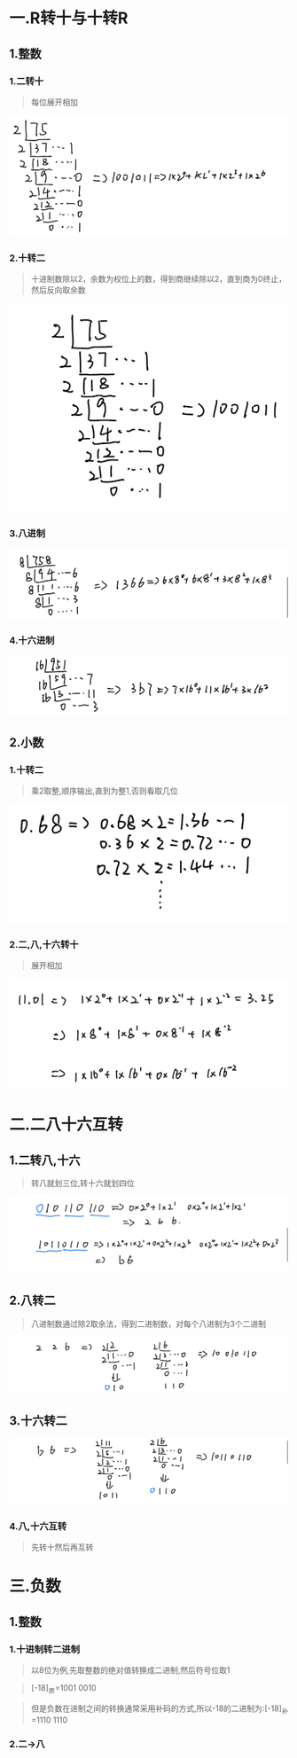 # 一.R转十与十转R

## 1.整数

### 1.二转十

>每位展开相加

![](images/进制转换/2159c1118efb3dc540c6daef3de26d8a.png)
### 2.十转二

>十进制数除以2，余数为权位上的数，得到商继续除以2，直到商为0终止，然后反向取余数

![](images/进制转换/36a74c905e7dfcfb1a0dc71c8611b44f.png)
### 3.八进制

![](images/进制转换/ec5e6c3654c222a0367972c4d852e7ee.png)
### 4.十六进制

![](images/进制转换/692cb86b8904ab5ecd3df02cfee58ccf.png)
## 2.小数

### 1.十转二

>乘2取整,顺序输出,直到为整1,否则看取几位

![](images/进制转换/6f908ff9583de9ff6956235244b87f06.png)

### 2.二,八,十六转十

>展开相加

![](images/进制转换/ca4545e08c0e3ebe59cc3120b03289a8.png)

# 二.二八十六互转

## 1.二转八,十六

>转八就划三位,转十六就划四位

![](images/进制转换/0f61748aa9a17996ff69902e509936dc.png)

## 2.八转二

>八进制数通过除2取余法，得到二进制数，对每个八进制为3个二进制

![](images/进制转换/10864abce2bd4b78e4200ec67214c9f6.png)

## 3.十六转二

![](images/进制转换/72c7b0b1280305df1d205c61d8f5bc99.png)

### 4.八,十六互转

>先转十然后再互转

# 三.负数

## 1.整数

### 1.十进制转二进制

>以8位为例,先取整数的绝对值转换成二进制,然后符号位取1

>[-18]<sub>原</sub>=1001 0010

>但是负数在进制之间的转换通常采用补码的方式,所以-18的二进制为:[-18]<sub>补</sub>=1110 1110

### 2.二->八





